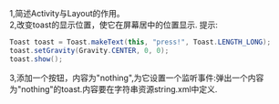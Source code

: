 1,简述Activity与Layout的作用。  
2,改变toast的显示位置，使它在屏幕居中的位置显示. 
提示:  
```java
Toast toast = Toast.makeText(this, "press!", Toast.LENGTH_LONG);
toast.setGravity(Gravity.CENTER, 0, 0);
toast.show();
```  
3,添加一个按钮，内容为"nothing",为它设置一个监听事件:弹出一个内容为"nothing"的toast.内容要在字符串资源string.xml中定义. 
